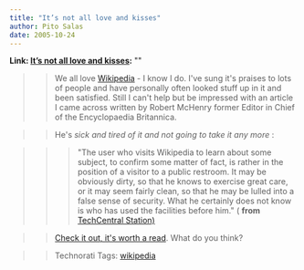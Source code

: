 ```yaml
---
title: "It’s not all love and kisses"
author: Pito Salas
date: 2005-10-24
---
```


**Link: [It’s not all love and kisses](None):** ""


>>

>> We all love [Wikipedia](<http://www.wikipedia.org/>) - I know I do. I've
sung it's praises to lots of people and have personally often looked stuff up
in it and been satisfied. Still I can't help but be impressed with an article
I came across written by Robert McHenry former Editor in Chief of the
Encyclopaedia Britannica.

>>

>> He's _sick and tired of it and not going to take it any more_ :

>>

>>> "The user who visits Wikipedia to learn about some subject, to confirm
some matter of fact, is rather in the position of a visitor to a public
restroom. It may be obviously dirty, so that he knows to exercise great care,
or it may seem fairly clean, so that he may be lulled into a false sense of
security. What he certainly does not know is who has used the facilities
before him." ( **from** [TechCentral
Station)](<http://www.techcentralstation.com/111504A.html>)

>>

>> [Check it out, it's worth a
read](<http://www.techcentralstation.com/111504A.html>). What do you think?

>>

>> Technorati Tags: [wikipedia](<http://www.technorati.com/tag/wikipedia>)


